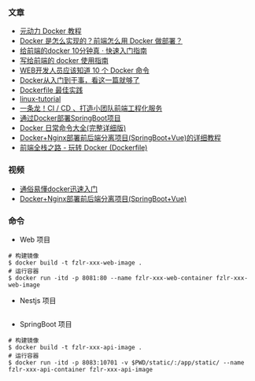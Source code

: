 ### 文章
- [元动力 Docker 教程](https://www.ydlclass.com/doc21xnv/java/fourth/6%E3%80%81docker/)
- [Docker 是怎么实现的？前端怎么用 Docker 做部署？](https://juejin.cn/post/7137621606469222414)
- [给前端的docker 10分钟真 · 快速入门指南](https://juejin.cn/post/7050304120082661407)
- [写给前端的 docker 使用指南](https://juejin.cn/post/7139724794672447518)
- [WEB开发人员应该知道 10 个 Docker 命令](https://juejin.cn/post/7188341548692537402)
- [Docker从入门到干事，看这一篇就够了](https://juejin.cn/post/7026191070924898335)
- [Dockerfile 最佳实践](https://github.com/dunwu/linux-tutorial/blob/master/docs/docker/docker-dockerfile.md)
- [linux-tutorial](https://github.com/dunwu/linux-tutorial)
- [一条龙！CI / CD 、打造小团队前端工程化服务](https://juejin.cn/post/6867861517603438605)
- [通过Docker部署SpringBoot项目](https://www.cnblogs.com/ride0nTime/p/17093456.html)
- [Docker 日常命令大全(完整详细版)](https://blog.csdn.net/BThinker/article/details/123355362)
- [Docker+Nginx部署前后端分离项目(SpringBoot+Vue)的详细教程](https://blog.csdn.net/dgfdhgghd/article/details/127564496)
- [前端全栈之路 - 玩转 Docker (Dockerfile)](https://juejin.cn/post/7160972042757079077)

### 视频
- [通俗易懂docker迅速入门](https://www.bilibili.com/video/BV1yF411c79o/)
- [Docker+Nginx部署前后端分离项目(SpringBoot+Vue)](https://www.bilibili.com/video/BV1yg411z7gi/)

### 命令
- Web 项目
```
# 构建镜像
$ docker build -t fzlr-xxx-web-image .
# 运行容器
$ docker run -itd -p 8081:80 --name fzlr-xxx-web-container fzlr-xxx-web-image
```

- Nestjs 项目
```

```

- SpringBoot 项目
```
# 构建镜像
$ docker build -t fzlr-xxx-api-image .
# 运行容器
$ docker run -itd -p 8083:10701 -v $PWD/static/:/app/static/ --name fzlr-xxx-api-container fzlr-xxx-api-image
```